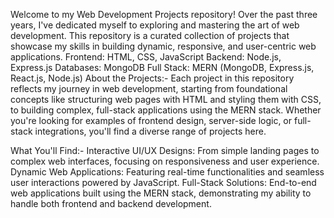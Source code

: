 Welcome to my Web Development Projects repository! Over the past three years, I've dedicated myself to exploring and mastering the art of web development. 
This repository is a curated collection of projects that showcase my skills in building dynamic, responsive, and user-centric web applications.
Frontend: HTML, CSS, JavaScript
Backend: Node.js, Express.js
Databases: MongoDB
Full Stack: MERN (MongoDB, Express.js, React.js, Node.js)
About the Projects:-
Each project in this repository reflects my journey in web development, starting from foundational concepts like structuring web pages with HTML and styling them with CSS, to building complex, full-stack applications using the MERN stack. Whether you're looking for examples of frontend design, server-side logic, or full-stack integrations, you'll find a diverse range of projects here.

What You'll Find:-
Interactive UI/UX Designs: From simple landing pages to complex web interfaces, focusing on responsiveness and user experience.
Dynamic Web Applications: Featuring real-time functionalities and seamless user interactions powered by JavaScript.
Full-Stack Solutions: End-to-end web applications built using the MERN stack, demonstrating my ability to handle both frontend and backend development.

